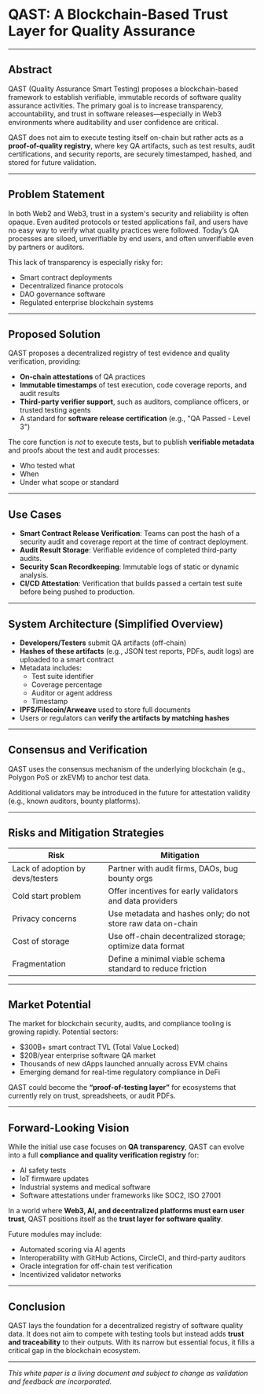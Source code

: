 # QAST: A Blockchain-Based Trust Layer for Quality Assurance

---

## Abstract

QAST (Quality Assurance Smart Testing) proposes a blockchain-based framework to establish verifiable, immutable records of software quality assurance activities. The primary goal is to increase transparency, accountability, and trust in software releases—especially in Web3 environments where auditability and user confidence are critical.

QAST does not aim to execute testing itself on-chain but rather acts as a **proof-of-quality registry**, where key QA artifacts, such as test results, audit certifications, and security reports, are securely timestamped, hashed, and stored for future validation.

---

## Problem Statement

In both Web2 and Web3, trust in a system's security and reliability is often opaque. Even audited protocols or tested applications fail, and users have no easy way to verify what quality practices were followed. Today’s QA processes are siloed, unverifiable by end users, and often unverifiable even by partners or auditors.

This lack of transparency is especially risky for:

- Smart contract deployments  
- Decentralized finance protocols  
- DAO governance software  
- Regulated enterprise blockchain systems  

---

## Proposed Solution

QAST proposes a decentralized registry of test evidence and quality verification, providing:

- **On-chain attestations** of QA practices  
- **Immutable timestamps** of test execution, code coverage reports, and audit results  
- **Third-party verifier support**, such as auditors, compliance officers, or trusted testing agents  
- A standard for **software release certification** (e.g., "QA Passed - Level 3")

The core function is *not* to execute tests, but to publish **verifiable metadata** and proofs about the test and audit processes:

- Who tested what  
- When  
- Under what scope or standard  

---

## Use Cases

- **Smart Contract Release Verification**: Teams can post the hash of a security audit and coverage report at the time of contract deployment.  
- **Audit Result Storage**: Verifiable evidence of completed third-party audits.  
- **Security Scan Recordkeeping**: Immutable logs of static or dynamic analysis.  
- **CI/CD Attestation**: Verification that builds passed a certain test suite before being pushed to production.  

---

## System Architecture (Simplified Overview)

- **Developers/Testers** submit QA artifacts (off-chain)  
- **Hashes of these artifacts** (e.g., JSON test reports, PDFs, audit logs) are uploaded to a smart contract  
- Metadata includes:
  - Test suite identifier  
  - Coverage percentage  
  - Auditor or agent address  
  - Timestamp  
- **IPFS/Filecoin/Arweave** used to store full documents  
- Users or regulators can **verify the artifacts by matching hashes**  

---

## Consensus and Verification

QAST uses the consensus mechanism of the underlying blockchain (e.g., Polygon PoS or zkEVM) to anchor test data.

Additional validators may be introduced in the future for attestation validity (e.g., known auditors, bounty platforms).

---

## Risks and Mitigation Strategies

| Risk                             | Mitigation                                                |
|----------------------------------|------------------------------------------------------------|
| Lack of adoption by devs/testers | Partner with audit firms, DAOs, bug bounty orgs           |
| Cold start problem               | Offer incentives for early validators and data providers  |
| Privacy concerns                 | Use metadata and hashes only; do not store raw data on-chain |
| Cost of storage                  | Use off-chain decentralized storage; optimize data format |
| Fragmentation                    | Define a minimal viable schema standard to reduce friction |

---

## Market Potential

The market for blockchain security, audits, and compliance tooling is growing rapidly. Potential sectors:

- $300B+ smart contract TVL (Total Value Locked)  
- $20B/year enterprise software QA market  
- Thousands of new dApps launched annually across EVM chains  
- Emerging demand for real-time regulatory compliance in DeFi  

QAST could become the **“proof-of-testing layer”** for ecosystems that currently rely on trust, spreadsheets, or audit PDFs.

---

## Forward-Looking Vision

While the initial use case focuses on **QA transparency**, QAST can evolve into a full **compliance and quality verification registry** for:

- AI safety tests  
- IoT firmware updates  
- Industrial systems and medical software  
- Software attestations under frameworks like SOC2, ISO 27001  

In a world where **Web3, AI, and decentralized platforms must earn user trust**, QAST positions itself as the **trust layer for software quality**.

Future modules may include:

- Automated scoring via AI agents  
- Interoperability with GitHub Actions, CircleCI, and third-party auditors  
- Oracle integration for off-chain test verification  
- Incentivized validator networks  

---

## Conclusion

QAST lays the foundation for a decentralized registry of software quality data. It does not aim to compete with testing tools but instead adds **trust and traceability** to their outputs. With its narrow but essential focus, it fills a critical gap in the blockchain ecosystem.

---

*This white paper is a living document and subject to change as validation and feedback are incorporated.*
